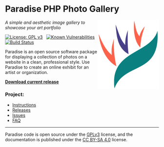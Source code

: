 # Paradise PHP Photo Gallery
<img src=https://raw.githubusercontent.com/center-key/paradise/master/website/graphics/paradise-logo.png
   align=right width=200 alt=logo>
*A simple and aesthetic image gallery to showcase your art portfolio*

[![License: GPL v3](https://img.shields.io/badge/License-GPL%20v3-blue.svg)](https://github.com/center-key/paradise/blob/master/LICENSE.txt)
&nbsp;
[![Known Vulnerabilities](https://snyk.io/test/github/center-key/paradise/badge.svg)](https://snyk.io/test/github/center-key/paradise)
&nbsp;
[![Build Status](https://travis-ci.org/center-key/paradise.svg)](https://travis-ci.org/center-key/paradise)

Paradise is an open source software package for displaying a collection of photos on a website in
a clean, professional style.  Use Paradise to create an online exhibit for an artist or
organization.

**[Download current release](https://github.com/center-key/paradise/raw/master/releases/paradise-install-files.zip)**

### Project:
   * [Instructions](https://centerkey.com/paradise/)
   * [Releases](https://github.com/center-key/paradise/tree/master/releases)
   * [Issues](https://github.com/center-key/paradise/issues)
   * [FAQ](https://github.com/center-key/paradise/wiki/faq)

---
Paradise code is open source under the
[GPLv3](https://github.com/center-key/paradise/blob/master/LICENSE.txt) license,
and the documentation is published under the
[CC BY-SA 4.0](https://creativecommons.org/licenses/by-sa/4.0) license.

